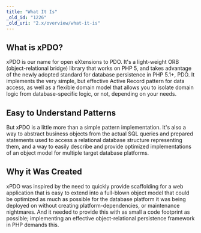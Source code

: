 ```yaml
---
title: "What It Is"
_old_id: "1226"
_old_uri: "2.x/overview/what-it-is"
---
```


What is xPDO?
-------------

xPDO is our name for open eXtensions to PDO. It's a light-weight ORB (object-relational bridge) library that works on PHP 5, and takes advantage of the newly adopted standard for database persistence in PHP 5.1+, PDO. It implements the very simple, but effective Active Record pattern for data access, as well as a flexible domain model that allows you to isolate domain logic from database-specific logic, or not, depending on your needs.

Easy to Understand Patterns
---------------------------

But xPDO is a little more than a simple pattern implementation. It's also a way to abstract business objects from the actual SQL queries and prepared statements used to access a relational database structure representing them, and a way to easily describe and provide optimized implementations of an object model for multiple target database platforms.

Why it Was Created
------------------

xPDO was inspired by the need to quickly provide scaffolding for a web application that is easy to extend into a full-blown object model that could be optimized as much as possible for the database platform it was being deployed on without creating platform-dependencies, or maintenance nightmares. And it needed to provide this with as small a code footprint as possible; implementing an effective object-relational persistence framework in PHP demands this.